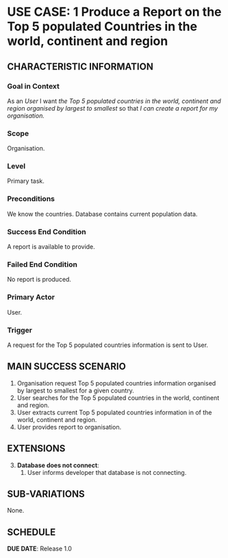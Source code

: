 # USE CASE: 1 Produce a Report on the Top 5 populated Countries in the world, continent and region

## CHARACTERISTIC INFORMATION

### Goal in Context

As an *User* I want *the Top 5 populated countries in the world, continent and region organised by largest to smallest* so that *I can create a report for my organisation.*

### Scope

Organisation.

### Level

Primary task.

### Preconditions

We know the countries.  Database contains current population data.

### Success End Condition

A report is available to provide.

### Failed End Condition

No report is produced.

### Primary Actor

User.

### Trigger

A request for the Top 5 populated countries information is sent to User.

## MAIN SUCCESS SCENARIO

1. Organisation request Top 5 populated countries information organised by largest to smallest for a given country.
2. User searches for the Top 5 populated countries in the world, continent and region.
3. User extracts current Top 5 populated countries information in of the world, continent and region.
4. User provides report to organisation.

## EXTENSIONS

3. **Database does not connect**:
    1. User informs developer that database is not connecting.

## SUB-VARIATIONS

None.

## SCHEDULE

**DUE DATE**: Release 1.0